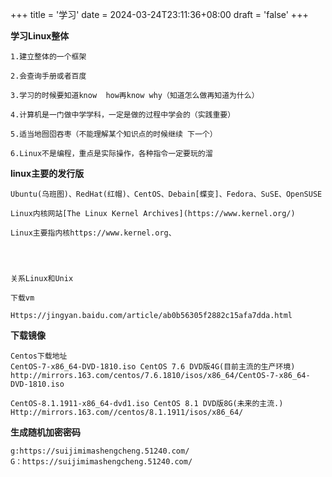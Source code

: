 +++
title = '学习'
date = 2024-03-24T23:11:36+08:00
draft = 'false'
+++

**学习Linux整体**

```
1.建立整体的一个框架

2.会查询手册或者百度

3.学习的时候要知道know  how再know why（知道怎么做再知道为什么）

4.计算机是一门做中学学科，一定是做的过程中学会的（实践重要）

5.适当地囫囵吞枣（不能理解某个知识点的时候继续 下一个）

6.Linux不是编程，重点是实际操作，各种指令一定要玩的溜
```

**linux主要的发行版**

```
Ubuntu(乌班图)、RedHat(红帽)、CentOS、Debain[蝶变]、Fedora、SuSE、OpenSUSE 

Linux内核网站[The Linux Kernel Archives](https://www.kernel.org/)

Linux主要指内核https://www.kernel.org、




关系Linux和Unix

下载vm

Https://jingyan.baidu.com/article/ab0b56305f2882c15afa7dda.html
```

**下载镜像**

```
Centos下载地址
CentOS-7-x86_64-DVD-1810.iso CentOS 7.6 DVD版4G(目前主流的生产环境)
http://mirrors.163.com/centos/7.6.1810/isos/x86_64/CentOS-7-x86_64-DVD-1810.iso

CentOS-8.1.1911-x86_64-dvd1.iso CentOS 8.1 DVD版8G(未来的主流.)
Http://mirrors.163.com//centos/8.1.1911/isos/x86_64/
```

**生成随机加密密码**

```
g:https://suijimimashengcheng.51240.com/
G：https://suijimimashengcheng.51240.com/
```

